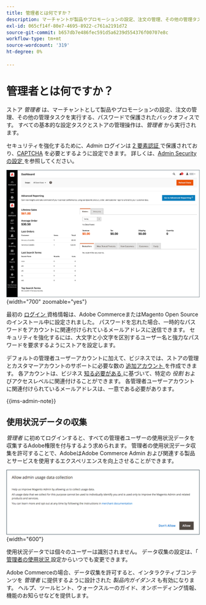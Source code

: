 ```yaml
---
title: 管理者とは何ですか？
description: マーチャントが製品やプロモーションの設定、注文の管理、その他の管理タスクを実行する場所である  [!DNL Commerce] Admin について説明します。
exl-id: 065cf14f-80e7-4695-8922-c761a2191d72
source-git-commit: b657db7e486fec591d5a6239d554376f00707e8c
workflow-type: tm+mt
source-wordcount: '319'
ht-degree: 0%

---
```


# 管理者とは何ですか？

ストア _管理者_ は、マーチャントとして製品やプロモーションの設定、注文の管理、その他の管理タスクを実行する、パスワードで保護されたバックオフィスです。 すべての基本的な設定タスクとストアの管理操作は、_管理者_ から実行されます。

セキュリティを強化するために、_Admin_ ログインは [2 要素認証 ](../systems/security-two-factor-authentication.md) で保護されており、[CAPTCHA](../systems/security-captcha.md) を必要とするように設定できます。 詳しくは、[Admin Security の設定 ](../systems/security-admin.md) を参照してください。

![ 管理サイドバーとダッシュボード ](./assets/admin-dashboard.png){width="700" zoomable="yes"}

最初の [ ログイン ](admin-signin.md) 資格情報は、Adobe CommerceまたはMagento Open Sourceのインストール中に設定されました。 パスワードを忘れた場合、一時的なパスワードをアカウントに関連付けられているメールアドレスに送信できます。 セキュリティを強化するには、大文字と小文字を区別するユーザー名と強力なパスワードを要求するようにストアを設定します。

デフォルトの管理者ユーザーアカウントに加えて、ビジネスでは、ストアの管理とカスタマーアカウントのサポートに必要な数の [ 追加アカウント ](../systems/permissions-users-all.md) を作成できます。 各アカウントは、ビジネス [ 知る必要がある ](../systems/permissions-user-roles.md) に基づいて、特定の _役割_ およびアクセスレベルに関連付けることができます。 各管理者ユーザーアカウントに関連付けられているメールアドレスは、一意である必要があります。

{{ims-admin-note}}

## 使用状況データの収集

_管理者_ に初めてログインすると、すべての管理者ユーザーの使用状況データを収集するAdobe権限を付与するよう求められます。 管理者の使用状況データ収集を許可することで、AdobeはAdobe Commerce Admin および関連する製品とサービスを使用するエクスペリエンスを向上させることができます。

![ 管理者による使用状況データの収集を許可 ](./assets/admin-usage-data.png){width="600"}

使用状況データでは個々のユーザーは識別されません。 データ収集の設定は、「[ 管理者の使用状況 ](../configuration-reference/advanced/admin.md#admin-usage) 設定からいつでも変更できます。

Adobe Commerceの場合、データ収集を許可すると、インタラクティブコンテンツを _管理者_ に提供するように設計された _製品内ガイダンス_ も有効になります。 ヘルプ、ツールヒント、ウォークスルーのガイド、オンボーディング情報、機能のお知らせなどを提供します。
